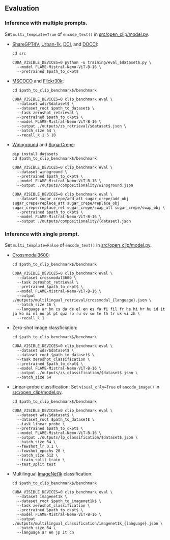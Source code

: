 ## Evaluation

### Inference with multiple prompts.
Set ```multi_template=True``` of ```encode_text()``` in [src/open_clip/model.py](./src/open_clip/model.py#L450).
  * [ShareGPT4V](https://huggingface.co/datasets/Lin-Chen/ShareGPT4V/blob/main/share-captioner_coco_lcs_sam_1246k_1107.json), [Urban-1k](https://huggingface.co/datasets/BeichenZhang/Urban1k/blob/main/Urban1k.zip), [DCI](https://github.com/facebookresearch/DCI), and [DOCCI](https://google.github.io/docci/#downloads):
    ```
    cd src

    CUDA_VISIBLE_DEVICES=0 python -u training/eval_$dataset$.py \
      --model FLAME-Mistral-Nemo-ViT-B-16 \
      --pretrained $path_to_ckpt$
    ```
  * [MSCOCO](https://huggingface.co/datasets/clip-benchmark/wds_mscoco_captions) and [Flickr30k](https://huggingface.co/datasets/clip-benchmark/wds_flickr30k):
    ```
    cd $path_to_clip_benchmark$/benchmark

    CUDA_VISIBLE_DEVICES=0 clip_benchmark eval \
      --dataset wds/$dataset$ \
      --dataset_root $path_to_dataset$ \
      --task zeroshot_retrieval \
      --pretrained $path_to_ckpt$ \
      --model FLAME-Mistral-Nemo-ViT-B-16 \
      --output ./outputs/zs_retrieval/$dataset$.json \
      --batch_size 64 \
      --recall_k 1 5 10
    ```
  * [Winoground](https://huggingface.co/datasets/facebook/winoground) and [SugarCrepe](https://github.com/RAIVNLab/sugar-crepe):
    ```
    pip install datasets
    cd $path_to_clip_benchmark$/benchmark

    CUDA_VISIBLE_DEVICES=0 clip_benchmark eval \
      --dataset winoground \
      --pretrained $path_to_ckpt$ \
      --model FLAME-Mistral-Nemo-ViT-B-16 \
      --output ./outputs/compositionality/winoground.json 

    CUDA_VISIBLE_DEVICES=0 clip_benchmark eval \
      --dataset sugar_crepe/add_att sugar_crepe/add_obj sugar_crepe/replace_att sugar_crepe/replace_obj sugar_crepe/replace_rel sugar_crepe/swap_att sugar_crepe/swap_obj \
      --pretrained $path_to_ckpt$ \
      --model FLAME-Mistral-Nemo-ViT-B-16 \
      --output ./outputs/compositionality/{dataset}.json 
    ```  

### Inference with single prompt.
Set ```multi_template=False``` of ```encode_text()``` in [src/open_clip/model.py](./src/open_clip/model.py#L450).
  * [Crossmodal3600](https://google.github.io/crossmodal-3600):
    ```
    cd $path_to_clip_benchmark$/benchmark

    CUDA_VISIBLE_DEVICES=0 clip_benchmark eval \
      --dataset crossmodal3600 \
      --task zeroshot_retrieval \
      --pretrained $path_to_ckpt$ \
      --model FLAME-Mistral-Nemo-ViT-B-16 \
      --output ./outputs/multilingual_retrieval/crossmodal_{language}.json \
      --batch_size 16 \
      --language ar bn cs da de el en es fa fi fil fr he hi hr hu id it ja ko mi nl no pl pt quz ro ru sv sw te th tr uk vi zh \
      --recall_k 1
    ```
  * Zero-shot image classficiation:
    ```
    cd $path_to_clip_benchmark$/benchmark

    CUDA_VISIBLE_DEVICES=0 clip_benchmark eval \
      --dataset wds/$dataset$ \
      --dataset_root $path_to_dataset$ \
      --task zeroshot_classification \
      --pretrained $path_to_ckpt$ \
      --model FLAME-Mistral-Nemo-ViT-B-16 \
      --output ./outputs/zs_classification/$dataset$.json \
      --batch_size 64
    ```
  * Linear-probe classification:
    Set ```visual_only=True``` of ```encode_image()``` in [src/open_clip/model.py](./src/open_clip/model.py#L442).
    ```
    cd $path_to_clip_benchmark$/benchmark

    CUDA_VISIBLE_DEVICES=0 clip_benchmark eval \
      --dataset wds/$dataset$ \
      --dataset_root $path_to_dataset$ \
      --task linear_probe \
      --pretrained $path_to_ckpt$ \
      --model FLAME-Mistral-Nemo-ViT-B-16 \
      --output ./outputs/lp_classification/$dataset$.json \
      --batch_size 64 \
      --fewshot_lr 0.1 \
      --fewshot_epochs 20 \
      --batch_size 512 \
      --train_split train \
      --test_split test
    ```
  * Multilingual [ImageNet1k](https://www.image-net.org) classification:
    ```
    cd $path_to_clip_benchmark$/benchmark

    CUDA_VISIBLE_DEVICES=0 clip_benchmark eval \
      --dataset imagenet1k \
      --dataset_root $path_to_imagenet1k$ \
      --task zeroshot_classification \
      --pretrained $path_to_ckpt$ \
      --model FLAME-Mistral-Nemo-ViT-B-16 \
      --output ./outputs/multilingual_classification/imagenet1k_{language}.json \
      --batch_size 64 \
      --language ar en jp it cn 
    ```